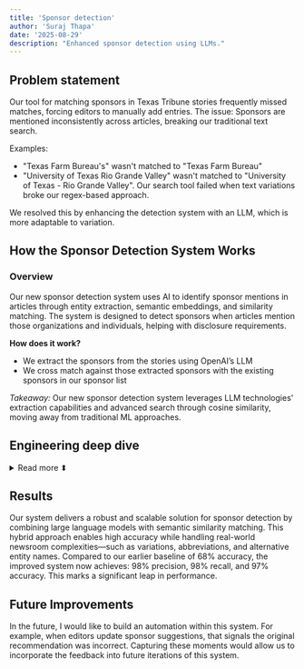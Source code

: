 ```yaml
---
title: 'Sponsor detection'
author: 'Suraj Thapa'
date: '2025-08-29'
description: "Enhanced sponsor detection using LLMs."
---
```


## Problem statement
Our tool for matching sponsors in Texas Tribune stories frequently missed matches, forcing editors to manually add entries. The issue: Sponsors are mentioned inconsistently across articles, breaking our traditional text search.

Examples:
- "Texas Farm Bureau's" wasn't matched to "Texas Farm Bureau"
- "University of Texas Rio Grande Valley" wasn't matched to "University of Texas - Rio Grande Valley". Our search tool failed when text variations broke our regex-based approach.

We resolved this by enhancing the detection system with an LLM, which is more adaptable to variation.

## How the Sponsor Detection System Works
### Overview

Our new sponsor detection system uses AI to identify sponsor mentions in articles through entity extraction, semantic embeddings, and similarity matching. The system is designed to detect sponsors when articles mention those organizations and individuals, helping with disclosure requirements.

<b>How does it work?</b>
- We extract the sponsors from the stories using OpenAI’s LLM
- We cross match against those extracted sponsors with the existing sponsors in our sponsor list

<i> Takeaway: </i> Our new sponsor detection system leverages LLM technologies' extraction capabilities and advanced search through cosine similarity, moving away from traditional ML approaches.

## Engineering deep dive

<details>

<summary>Read more ⬍</summary>

## Architecture Overview
The system follows a multi-stage pipeline:

1. Text Processing & Chunking
2. Named Entity Recognition (NER)
3. Semantic Embedding Generation
4. Similarity Matching
5. Post-processing & Filtering
### 1. Text Processing & Chunking
The system first processes incoming text through intelligent chunking by configuring chunk size. This is to handle the long articles that exceed OpenAI's token limits.
### 2. Named Entity Recognition (NER)
This is the core extraction phase using OpenAI's GPT-4 model. We crafted a prompt that instructs the AI to extract organizations, extract people, handle variations with some examples, and output the json structured list.
### 3. Semantic Embedding Generation
The system uses OpenAI's text-embedding-3-large model to convert both extracted entities and sponsor names into high-dimensional vectors.
### 4. Similarity Matching
We use cosine similarity as the core matching algorithm, with a threshold of 0.94 determined through iterative testing. Cosine scores were computed for all possible entity–sponsor pairs using NumPy.
### 5. Post-processing and Filtering
We apply post-processing and filtering to handle edge cases that arise from the nondeterministic behavior of LLMs.

## How did we decide this was the best approach?
Our approach was highly iterative and driven entirely by metrics. I used MLflow as the central stack for tracking metrics, which allowed us to systematically evaluate different methods with the goal of achieving over 90% in precision, accuracy, and recall.
Here are some of the approaches we experimented with: (1) Extracting entities using alternative models such as spaCy, (2) Testing different n-gram combinations, (3) Applying fuzzy search with existing names, (4) Adjusting cosine similarity thresholds, and (5) Designing and refining LLM prompts.
By leveraging MLflow for detailed metric tracking, we were able to compare approaches effectively and select the solution that best met our requirements. This iterative process proved invaluable in optimizing our results.

## Performance Optimizations
1. **Batch Embedding**: Processes multiple entities simultaneously
2. **Caching**: Local sponsor data caching
3. **Parallel Processing**: Multi-threading for similarity calculations
4. **Adaptive Chunking**: Dynamic text segmentation based on API limits

## API Integration
The system is deployed as an AWS Lambda function. I used AWS SAM and AWS cloudformation to manage the deployment. I also added github actions CI/CD pipelines to track the metrics while creating pull requests. The metrics are also sent to our mlflow server.

## Monitoring
All the logs are configured to send to aws cloudwatch.

## Note on a unique error
Modern tools -> modern bugs! When Facebook is mentioned as a social media, it will not recognize Facebook as an organizational entity. Example, <i>“We will serve until we run out,” the Inn posted in a Facebook invitation.</i> Thus, the LLMs do not extract Facebook as an organizational entity, until we are explicit about social media platforms in our prompt.

</details>

## Results

Our system delivers a robust and scalable solution for sponsor detection by combining large language models with semantic similarity matching. This hybrid approach enables high accuracy while handling real-world newsroom complexities—such as variations, abbreviations, and alternative entity names. Compared to our earlier baseline of 68% accuracy, the improved system now achieves: 98% precision, 98% recall, and 97% accuracy. This marks a significant leap in performance.

## Future Improvements
In the future, I would like to build an automation within this system. For example, when editors update sponsor suggestions, that signals the original recommendation was incorrect. Capturing these moments would allow us to incorporate the feedback into future iterations of this system.